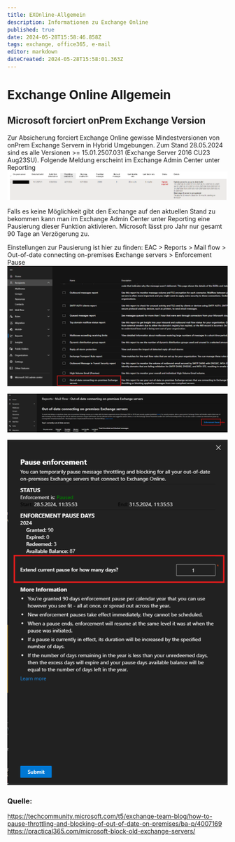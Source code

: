 ```yaml
---
title: EXOnline-Allgemein
description: Informationen zu Exchange Online
published: true
date: 2024-05-28T15:58:46.858Z
tags: exchange, office365, e-mail
editor: markdown
dateCreated: 2024-05-28T15:58:01.363Z
---
```


# Exchange Online Allgemein
## Microsoft forciert onPrem Exchange Version
Zur Absicherung forciert Exchange Online gewisse Mindestversionen von onPrem Exchange Servern in Hybrid Umgebungen.
Zum Stand 28.05.2024 sind es alle Versionen >= 15.01.2507.031 (Exchange Server 2016 CU23 Aug23SU).
Folgende Meldung erscheint im Exchange Admin Center unter Reporting
![exchange-block-old-onprem.png](/media/exchange-block-old-onprem.png)

Falls es keine Möglichkeit gibt den Exchange auf den aktuellen Stand zu bekommen kann man im Exchange Admin Center unter Reporting eine Pausierung dieser Funktion aktivieren.
Microsoft lässt pro Jahr nur gesamt 90 Tage an Verzögerung zu.

Einstellungen zur Pausierung ist hier zu finden:
EAC > Reports > Mail flow > Out-of-date connecting on-premises Exchange servers > Enforcement Pause
![exchange-out-of-date-connection_001.png](/media/exchange-out-of-date-connection_001.png)

![exchange-out-of-date-connection_002.png](/media/exchange-out-of-date-connection_002.png)

![exchange-out-of-date-connection_003.png](/media/exchange-out-of-date-connection_003.png)

### Quelle:
https://techcommunity.microsoft.com/t5/exchange-team-blog/how-to-pause-throttling-and-blocking-of-out-of-date-on-premises/ba-p/4007169
https://practical365.com/microsoft-block-old-exchange-servers/